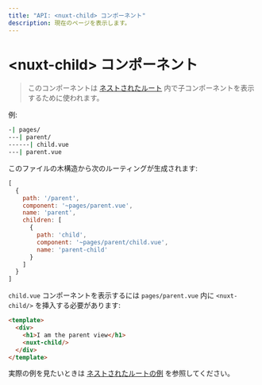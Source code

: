 ```yaml
---
title: "API: <nuxt-child> コンポーネント"
description: 現在のページを表示します。
---
```


<!-- title: "API: The <nuxt-child> Component" -->
<!-- description: Display the current page -->

<!-- # The &lt;nuxt-child&gt; Component -->

# &lt;nuxt-child&gt; コンポーネント

<!-- \> This component is used for displaying the children components in a [nested route](/guide/routing#nested-routes). -->

> このコンポーネントは [ネストされたルート](/guide/routing#ネストされたルート) 内で子コンポーネントを表示するために使われます。

<!-- Example: -->

例:

```bash
-| pages/
---| parent/
------| child.vue
---| parent.vue
```

<!-- This file tree will generate these routes: -->

このファイルの木構造から次のルーティングが生成されます:

```js
[
  {
    path: '/parent',
    component: '~pages/parent.vue',
    name: 'parent',
    children: [
      {
        path: 'child',
        component: '~pages/parent/child.vue',
        name: 'parent-child'
      }
    ]
  }
]
```

<!-- To display the `child.vue` component, I have to insert `<nuxt-child/>` inside `pages/parent.vue`: -->

`child.vue` コンポーネントを表示するには `pages/parent.vue` 内に `<nuxt-child/>` を挿入する必要があります:

```html
<template>
  <div>
    <h1>I am the parent view</h1>
    <nuxt-child/>
  </div>
</template>
```

<!-- To see an example, take a look at the [nested-routes example](/examples/nested-routes). -->

実際の例を見たいときは [ネストされたルートの例](/examples/nested-routes) を参照してください。
